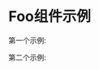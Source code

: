 # Foo组件示例

第一个示例:
<preview path="../demos/foo/foo-1.vue" title="基本使用" description="测试使用ELementPlus组件"></preview>


第二个示例:
<preview path="../demos/foo/foo-2.vue" title="基本使用" description="测试使用narcissus组件"></preview>